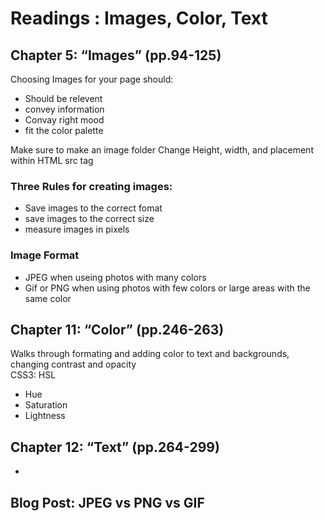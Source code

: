 # Readings : Images, Color, Text

## Chapter 5: “Images” (pp.94-125)
Choosing Images for your page should:
- Should be relevent
- convey information
- Convay right mood
- fit the color palette

Make sure to make an image folder
Change Height, width, and placement within HTML src tag

### Three Rules for creating images:
 - Save images to the correct fomat
 - save images to the correct size
 - measure images in pixels

### Image Format
 - JPEG when useing photos with many colors
 - Gif or PNG when using photos with few colors or large areas with the same color

## Chapter 11: “Color” (pp.246-263)
 Walks through formating and adding color to text and backgrounds, changing contrast and opacity  
 CSS3: HSL
 -  Hue
 - Saturation
 - Lightness

## Chapter 12: “Text” (pp.264-299)
 -  

## Blog Post: JPEG vs PNG vs GIF